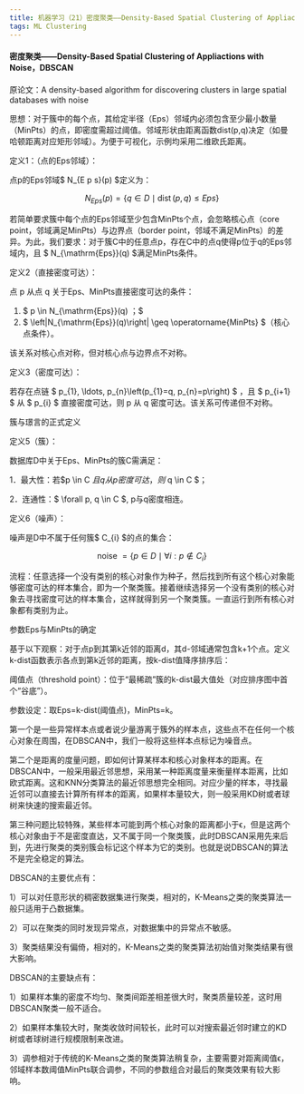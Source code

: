 ```yaml
---
title: 机器学习（21）密度聚类——Density-Based Spatial Clustering of Appliactions with Noise，DBSCAN
tags: ML Clustering
---
```


#### 密度聚类——Density-Based Spatial Clustering of Appliactions with Noise，DBSCAN

原论文：A density-based algorithm for discovering clusters in large spatial databases with noise

思想：对于簇中的每个点，其给定半径（Eps）邻域内必须包含至少最小数量（MinPts）的点，即密度需超过阈值。邻域形状由距离函数dist(p,q)决定（如曼哈顿距离对应矩形邻域）。为便于可视化，示例均采用二维欧氏距离。

<!--more-->

定义1：（点的Eps邻域）：

点p的Eps邻域$  N_{E p s}(p)  $定义为：

$$ N_{E p s}(p)=\{q \in D \mid \operatorname{dist}(p, q) \leq E p s\} $$

若简单要求簇中每个点的Eps邻域至少包含MinPts个点，会忽略核心点（core point，邻域满足MinPts）与边界点（border point，邻域不满足MinPts）的差异。为此，我们要求：对于簇C中的任意点p，存在C中的点q使得p位于q的Eps邻域内，且 $ N_{\mathrm{Eps}}(q)  $满足MinPts条件。

定义2（直接密度可达）：

点  p  从点  q  关于Eps、MinPts直接密度可达的条件：

1. $ p \in N_{\mathrm{Eps}}(q)  ；$
2. $ \left|N_{\mathrm{Eps}}(q)\right| \geq \operatorname{MinPts} $（核心点条件）。

该关系对核心点对称，但对核心点与边界点不对称。

定义3（密度可达）：

若存在点链 $ p_{1}, \ldots, p_{n}\left(p_{1}=q, p_{n}=p\right) $ ，且 $ p_{i+1} $ 从 $ p_{i} $ 直接密度可达，则  p  从  q  密度可达。该关系可传递但不对称。

簇与璟言的正式定义

定义5（簇）：

数据库D中关于Eps、MinPts的簇C需满足：

1．最大性：若$p \in C $且q从p密度可达，则$ q \in C $；

2．连通性：$ \forall p, q \in C $, p与q密度相连。

定义6（噪声）：

噪声是D中不属于任何簇$ C_{i} $的点的集合：

$$ \text { noise }=\left\{p \in D \mid \forall i: p \notin C_{i}\right\} $$

流程：任意选择一个没有类别的核心对象作为种子，然后找到所有这个核心对象能够密度可达的样本集合，即为一个聚类簇。接着继续选择另一个没有类别的核心对象去寻找密度可达的样本集合，这样就得到另一个聚类簇。一直运行到所有核心对象都有类别为止。

参数Eps与MinPts的确定

基于以下观察：对于点p到其第k近邻的距离d，其d-邻域通常包含k+1个点。定义k-dist函数表示各点到第k近邻的距离，按k-dist值降序排序后：

阈值点（threshold point）：位于“最稀疏”簇的k-dist最大值处（对应排序图中首个“谷底”）。

参数设定：取Eps=k-dist(阈值点)，MinPts=k。

第一个是一些异常样本点或者说少量游离于簇外的样本点，这些点不在任何一个核心对象在周围，在DBSCAN中，我们一般将这些样本点标记为噪音点。

第二个是距离的度量问题，即如何计算某样本和核心对象样本的距离。在DBSCAN中，一般采用最近邻思想，采用某一种距离度量来衡量样本距离，比如欧式距离。这和KNN分类算法的最近邻思想完全相同。对应少量的样本，寻找最近邻可以直接去计算所有样本的距离，如果样本量较大，则一般采用KD树或者球树来快速的搜索最近邻。

第三种问题比较特殊，某些样本可能到两个核心对象的距离都小于ϵ，但是这两个核心对象由于不是密度直达，又不属于同一个聚类簇，此时DBSCAN采用先来后到，先进行聚类的类别簇会标记这个样本为它的类别。也就是说DBSCAN的算法不是完全稳定的算法。

DBSCAN的主要优点有：

1）可以对任意形状的稠密数据集进行聚类，相对的，K-Means之类的聚类算法一般只适用于凸数据集。

2）可以在聚类的同时发现异常点，对数据集中的异常点不敏感。

3）聚类结果没有偏倚，相对的，K-Means之类的聚类算法初始值对聚类结果有很大影响。

DBSCAN的主要缺点有：

1）如果样本集的密度不均匀、聚类间距差相差很大时，聚类质量较差，这时用DBSCAN聚类一般不适合。

2）如果样本集较大时，聚类收敛时间较长，此时可以对搜索最近邻时建立的KD树或者球树进行规模限制来改进。

3）调参相对于传统的K-Means之类的聚类算法稍复杂，主要需要对距离阈值ϵ，邻域样本数阈值MinPts联合调参，不同的参数组合对最后的聚类效果有较大影响。